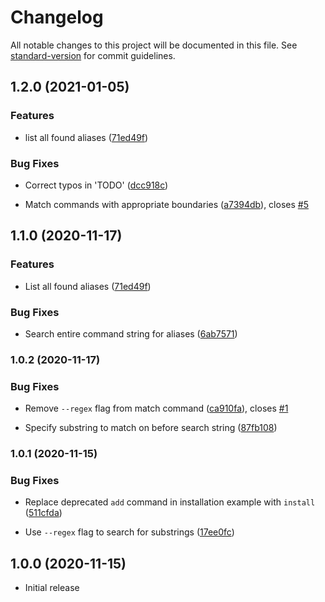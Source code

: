 # Changelog

All notable changes to this project will be documented in this file. See [standard-version](https://github.com/conventional-changelog/standard-version) for commit guidelines.

## 1.2.0 (2021-01-05)

### Features

* list all found aliases ([71ed49f](https://github.com/paysonwallach/fish-you-should-use/commit/71ed49f7246401d7aea28ace4c118a9f89f77564))

### Bug Fixes

* Correct typos in 'TODO' ([dcc918c](https://github.com/paysonwallach/fish-you-should-use/commit/dcc918caa0aa7111bd92ef639b6281ab407ca7a2))

* Match commands with appropriate boundaries ([a7394db](https://github.com/paysonwallach/fish-you-should-use/commit/a7394dbcc9876cecbbbb2a9b61df9d55bbab69ee)), closes [#5](https://github.com/paysonwallach/fish-you-should-use/issues/5)


## 1.1.0 (2020-11-17)

### Features

* List all found aliases ([71ed49f](https://github.com/paysonwallach/fish-you-should-use/commit/71ed49f7246401d7aea28ace4c118a9f89f77564))

### Bug Fixes

* Search entire command string for aliases ([6ab7571](https://github.com/paysonwallach/fish-you-should-use/commit/6ab7571f2e4f59f6845d622f1a87a088db2d4c6c))


### 1.0.2 (2020-11-17)

### Bug Fixes

* Remove `--regex` flag from match command ([ca910fa](https://github.com/paysonwallach/fish-you-should-use/commit/ca910fad8cd622a853e98560f8962168b7243829)), closes [#1](https://github.com/paysonwallach/fish-you-should-use/issues/1)

* Specify substring to match on before search string ([87fb108](https://github.com/paysonwallach/fish-you-should-use/commit/87fb108a976a74d91526b44edffa5b867f66e43f))


### 1.0.1 (2020-11-15)

### Bug Fixes

* Replace deprecated `add` command in installation example with `install` ([511cfda](https://github.com/paysonwallach/fish-you-should-use/commit/511cfda7a3105e19f4879e3ecf23e77dc9fa8cc5))

* Use `--regex` flag to search for substrings ([17ee0fc](https://github.com/paysonwallach/fish-you-should-use/commit/17ee0fce8c1f12208a6b7687e7b15c1f0ce49767))


## 1.0.0 (2020-11-15)

* Initial release
